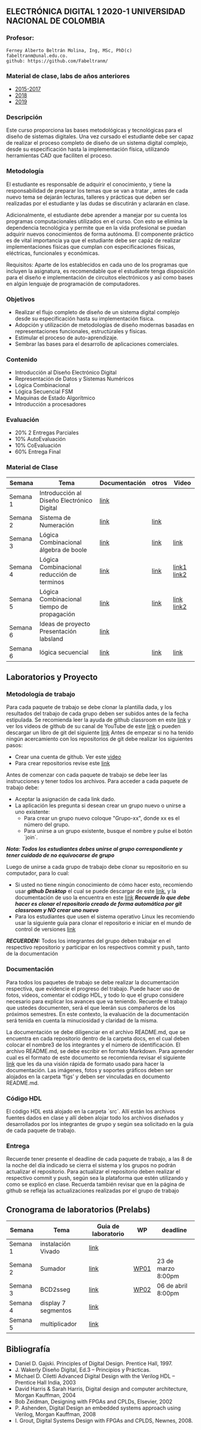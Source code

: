 ##  ELECTRÓNICA DIGITAL 1 2020-1 UNIVERSIDAD NACIONAL DE COLOMBIA 

### Profesor:
	Ferney Alberto Beltrán Molina, Ing, MSc, PhD(c)
	fabeltranm@unal.edu.co.
	github: https://github.com/Fabeltranm/


### Material de clase, labs de años anteriores
* [2015-2017](https://sites.google.com/site/edigital1unal/)
* [2018](https://github.com/Fabeltranm/FPGA-Game-D1/wiki)
* [2019](https://unal-edigital1-2019-2.github.io/)
	

### Descripción

Este curso proporciona las bases metodológicas y tecnológicas para el diseño de sistemas digitales. Una vez cursado el estudiante debe ser capaz de realizar el proceso completo de diseño de un sistema digital complejo, desde su especificación hasta la implementación física, utilizando herramientas CAD que faciliten el proceso.


### Metodología

El estudiante es responsable de adquirir el conocimiento, y tiene la responsabilidad de preparar los temas que se van a tratar , antes de cada nuevo tema se dejarán lecturas, talleres y prácticas que deben ser realizadas por el estudiante y las dudas se discutirán y aclararán en clase.

Adicionalmente, el estudiante debe aprender a manejar por su cuenta los programas computacionales utilizados en el curso. Con esto se elimina la dependencia tecnológica y permite que en la vida profesional se puedan adquirir nuevos conocimientos de forma autónoma. El componente práctico es de vital importancia ya que el estudiante debe ser capáz de realizar implementaciones físicas que cumplan con especificaciones físicas, eléctricas, funcionales y económicas.


Requisitos: Aparte de los establecidos en cada uno de los programas que incluyen la asignatura, es recomendable que el estudiante tenga disposición para el diseño e implementación de circuitos electrónicos y así como bases en algún lenguaje de programación de computadores.


### Objetivos 
* Realizar el flujo completo de diseño de un sistema digital complejo desde su especificación hasta su implementación física.
* Adopción y utilización de metodologías de diseño modernas basadas en representaciones funcionales, estructúrales y físicas.
* Estimular el proceso de auto-aprendizaje.
* Sembrar las bases para el desarrollo de aplicaciones comerciales.

### Contenido
* Introducción al Diseño Electrónico Digital  
* Representación de Datos y Sistemas Numéricos
* Lógica Combinacional
* Lógica Secuencial FSM
* Maquinas de Estado Algorítmico 
* Introducción a procesadores

### Evaluación
* 20% 2 Entregas Parciales 
* 10% AutoEvaluación
* 10% CoEvaluación
* 60% Entrega Final

### Material de Clase

Semana   | Tema   | Documentación | otros | Video
--       | --     | --            | -- | --   
Semana 1 | Introducción al Diseño Electrónico Digital | [link](./slides/week01/week1_digital1.pdf) | 
Semana 2 | Sistema de Numeración |  [link](./slides/week02/week2_digital1.pdf) |   [link](https://github.com/unal-edigital1-2020-1/page/tree/master/slides/week02)
Semana 3 | Lógica Combinacional álgebra de boole |  [link](./slides/week03/week3_digital1%20(1).pdf) |   [link](https://github.com/unal-edigital1-2020-1/page/tree/master/slides/week03) | [link](https://drive.google.com/file/d/1Lucnhk6SqXFx1QFvFwRIXKRFcBv6Fnk0/view?usp=sharing)
Semana 4 | Lógica Combinacional reducción de terminos |  [link](./slides/week04/week4_digital1.pdf) |   [link](https://github.com/unal-edigital1-2020-1/page/tree/master/slides/week04) | [link1](https://drive.google.com/file/d/10-aWawi6PnuxX9WxCjOQh1TYCNwh4vTE/view?usp=sharing) [link2](https://drive.google.com/file/d/1D62UhCwoOHLtaNyOAboCbUSeD1vQU2gx/view?usp=sharing)
Semana 5 | Lógica Combinacional  tiempo de propagación |  [link](./slides/week05/week5_digital1.pdf) |   [link](https://github.com/unal-edigital1-2020-1/page/tree/master/slides/week05) | [link](https://drive.google.com/file/d/1sxGgmMSsUyP_DjjIFUm1tUcD87u7nE2W/view?usp=sharing) [link2](https://drive.google.com/file/d/1VZ9esK_r4KLXEWijzo5rCmcqFM6ZsdMQ/view?usp=sharing)
Semana 6 | Ideas de proyecto  Presentación labsland | [link](https://github.com/unal-edigital1-2020-1/page/blob/master/slides/week06/laboratorio%20de%20%20implementaci%C3%B3n.pptx) | |
Semana 6 | lógica secuencial | [link](./slides/week06/week6_digital1.pdf) |[link](https://github.com/unal-edigital1-2020-1/page/tree/master/slides/week06) | [link](https://drive.google.com/file/d/175v50qA-l8rseuwI29-uvIka085E6M8b/view?usp=sharing) |

 

## Laboratorios y Proyecto 

### Metodología de trabajo 

Para cada paquete de trabajo se debe clonar la plantilla dada, y los resultados del trabajo de cada grupo deben ser subidos antes de la fecha estipulada. Se recomienda  leer la ayuda de github classroom en este [link](https://education.github.com/) y ver los videos de github de su canal de YouTube de este [link]( https://www.youtube.com/githubguides) o pueden descargar un libro de git del siguiente [link]( https://git-scm.com/book/en/v2)
Antes de empezar  si no ha tenido ningún acercamiento con los repositorios de git  debe realizar los siguientes pasos:
* Crear una cuenta de github. Ver este [video](https://www.youtube.com/watch?v=ezxRcdJ8glM&feature=youtu.be)
* Para crear repositorios  revise este [link](https://help.github.com/en/github/getting-started-with-github/create-a-repo)

Antes de comenzar con cada paquete de trabajo se debe leer las instrucciones  y tener todos los archivos. Para acceder a cada paquete de trabajo debe:
* Aceptar la asignación de cada link dado. 
* La aplicación les pregunta si desean crear un grupo nuevo o unirse a uno existente:
	* Para crear un grupo nuevo coloque "Grupo-xx", donde xx es el número del grupo.
	* Para unirse a un grupo existente, busque el nombre  y pulse el botón ´join´.
	
***Nota: Todos los estudiantes debes unirse al grupo correspondiente  y tener cuidado de no equivocarse de grupo***

Luego de unirse a cada grupo de trabajo debe clonar su  repositorio en su computador, para lo cual: 
* Si usted  no tiene ningún conocimiento de cómo hacer esto, recomiendo  usar ***github Desktop*** el cual se puede descargar de este [link]( https://desktop.github.com), y la documentación  de uso la encuentra en este [link](https://help.github.com/en/desktop/getting-started-with-github-desktop) ***Recuerde lo que debe hacer es clonar el repositorio creado de forma automática por git classroom y NO crear uno nuevo***
* Para los estudiantes que usen el sistema operativo Linux  les recomiendo usar la siguiente guía para clonar el repositorio e iniciar en  el mundo de  control de versiones [link]( https://git-scm.com/book/en/v2/Git-Basics-Getting-a-Git-Repository)

***RECUERDEN:*** Todos los integrantes del grupo deben  trabajar en el respectivo repositorio y participar en los respectivos commit y push, tanto de la documentación

###  Documentación
Para todos los paquetes de trabajo se debe  realizar  la documentación respectiva, que evidencie el progreso del trabajo. Puede hacer uso de fotos, videos, comentar el código HDL, y todo lo que el grupo considere necesario  para explicar los avances que va teniendo. 
Recuerde el trabajo que ustedes documenten, será el que leerán sus compañeros de los próximos semestres. En este contexto, la evaluación de la documentación será  tenida en cuenta la minuciosidad y claridad de la misma.

La documentación se debe  diligenciar en el archivo README.md, que se encuentra en cada repositorio dentro de la carpeta docs, en el cual deben colocar el nombre3 de los integrantes  y el  número de identificación.
El archivo README.md, se debe escribir en formato Markdown. Para aprender cual es el formato de este documento se recomienda revisar el siguiente [link](https://guides.github.com/features/mastering-markdown/) que les da una visión rápida de formato usado para hacer la documentación. 
Las imágenes, fotos y soportes gráficos deben ser alojados en la carpeta ‘figs’ y deben ser vinculadas en documento README.md.

### Código HDL
El código HDL está alojado en la carpeta ´src´. Allí  están los archivos fuentes dados en clase  y allí deben alojar todo los archivos  diseñados  y desarrollados por los integrantes de grupo y según sea solicitado en la  guía de cada paquete de trabajo.

### Entrega
Recuerde tener presente el deadline  de cada paquete de trabajo, a las 8 de  la noche del día indicado  se cierra  el sistema  y los grupos no podrán actualizar el repositorio.
Para actualizar el repositorio deben realizar  el respectivo commit y push, según sea la plataforma que estén utilizando y como se explicó en clase.
Recuerda también revisar que en la página de github se refleja las actualizaciones realizadas por el grupo de trabajo 

## Cronograma de laboratorios  (Prelabs) 


Semana   | Tema   | Guia de laboratorio | WP | deadline 
--       | --     | --            	| -- | --   
Semana 1 | instalación Vivado | [link](./labs/lab00.md) | |
Semana 2 | Sumador | [link](./labs/lab01.md) | [WP01](https://classroom.github.com/g/Iq3-osyX) | 23 de marzo 8:00pm |
Semana 3 | BCD2sseg | [link](./labs/lab02.md) | [WP02](https://classroom.github.com/g/ncuHozyh) | 06 de abril 8:00pm |
Semana 4 | display 7 segmentos | [link](./labs/lab03.md) | | |
Semana 5 | multiplicador| [link](./labs/lab04.md) | | |


## Bibliografía
* Daniel D. Gajski. Principles of Digital Design. Prentice Hall, 1997.
* J. Wakerly Diseño Digital, Ed.3 – Principios y Prácticas.
* Michael D. Ciletti Advanced Digital Design with the Verilog HDL – Prentice Hall India, 2003
* David Harris & Sarah Harris, Digital design and computer architecture, Morgan Kauffman, 2004
* Bob Zeidman, Designing with FPGAs and CPLDs, Elsevier, 2002
* P. Ashenden, Digital Design an embedded systems approach using Verilog, Morgan Kauffman, 2008
* I. Grout, Digital Systems Design with FPGAs and CPLDS, Newnes, 2008.
